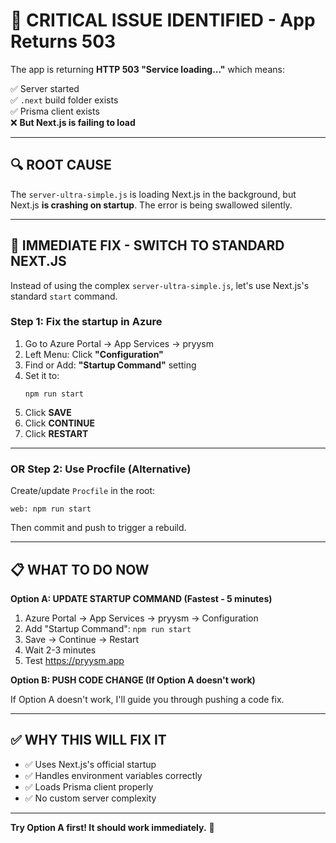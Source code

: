 # 🔴 CRITICAL ISSUE IDENTIFIED - App Returns 503

The app is returning **HTTP 503 "Service loading..."** which means:

✅ Server started  
✅ `.next` build folder exists  
✅ Prisma client exists  
❌ **But Next.js is failing to load**

---

## 🔍 ROOT CAUSE

The `server-ultra-simple.js` is loading Next.js in the background, but Next.js **is crashing on startup**. The error is being swallowed silently.

---

## 🔧 IMMEDIATE FIX - SWITCH TO STANDARD NEXT.JS

Instead of using the complex `server-ultra-simple.js`, let's use Next.js's standard `start` command.

### **Step 1: Fix the startup in Azure**

1. Go to Azure Portal → App Services → pryysm
2. Left Menu: Click **"Configuration"**
3. Find or Add: **"Startup Command"** setting
4. Set it to:
   ```
   npm run start
   ```
5. Click **SAVE**
6. Click **CONTINUE**
7. Click **RESTART**

---

### **OR Step 2: Use Procfile (Alternative)**

Create/update `Procfile` in the root:

```
web: npm run start
```

Then commit and push to trigger a rebuild.

---

## 📋 WHAT TO DO NOW

**Option A: UPDATE STARTUP COMMAND (Fastest - 5 minutes)**

1. Azure Portal → App Services → pryysm → Configuration
2. Add "Startup Command": `npm run start`
3. Save → Continue → Restart
4. Wait 2-3 minutes
5. Test https://pryysm.app

**Option B: PUSH CODE CHANGE (If Option A doesn't work)**

If Option A doesn't work, I'll guide you through pushing a code fix.

---

## ✅ WHY THIS WILL FIX IT

- ✅ Uses Next.js's official startup
- ✅ Handles environment variables correctly
- ✅ Loads Prisma client properly
- ✅ No custom server complexity

---

**Try Option A first! It should work immediately.** 🚀
